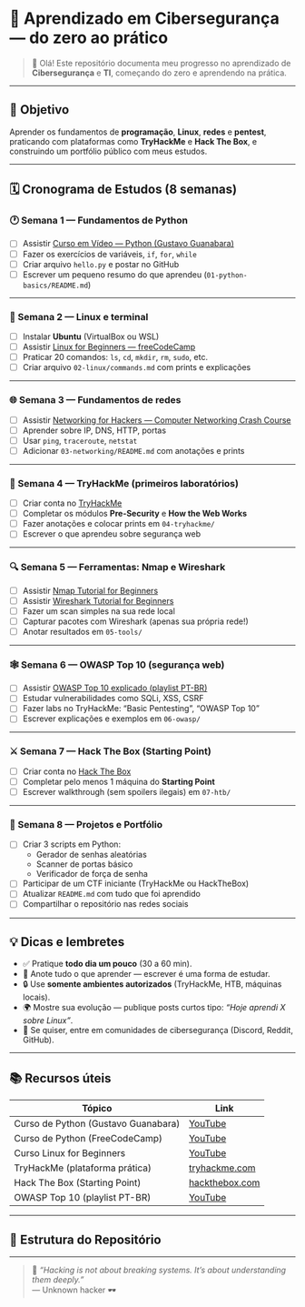 # 🧠 Aprendizado em Cibersegurança — do zero ao prático

> 👋 Olá! Este repositório documenta meu progresso no aprendizado de **Cibersegurança** e **TI**, começando do zero e aprendendo na prática.

---

## 🚀 Objetivo
Aprender os fundamentos de **programação**, **Linux**, **redes** e **pentest**, praticando com plataformas como **TryHackMe** e **Hack The Box**, e construindo um portfólio público com meus estudos.

---

## 🗓️ Cronograma de Estudos (8 semanas)

### 🕐 Semana 1 — Fundamentos de Python
- [ ] Assistir [Curso em Vídeo — Python (Gustavo Guanabara)](https://www.youtube.com/playlist?list=PLHz_AreHm4dkZ9-atkcmcBaMZdmLHft8n)
- [ ] Fazer os exercícios de variáveis, `if`, `for`, `while`
- [ ] Criar arquivo `hello.py` e postar no GitHub
- [ ] Escrever um pequeno resumo do que aprendeu (`01-python-basics/README.md`)

---

### 🧮 Semana 2 — Linux e terminal
- [ ] Instalar **Ubuntu** (VirtualBox ou WSL)
- [ ] Assistir [Linux for Beginners — freeCodeCamp](https://www.youtube.com/watch?v=ivlT8zWm3Ao)
- [ ] Praticar 20 comandos: `ls`, `cd`, `mkdir`, `rm`, `sudo`, etc.
- [ ] Criar arquivo `02-linux/commands.md` com prints e explicações

---

### 🌐 Semana 3 — Fundamentos de redes
- [ ] Assistir [Networking for Hackers — Computer Networking Crash Course](https://www.youtube.com/watch?v=qiQR5rTSshw)
- [ ] Aprender sobre IP, DNS, HTTP, portas
- [ ] Usar `ping`, `traceroute`, `netstat`
- [ ] Adicionar `03-networking/README.md` com anotações e prints

---

### 🧰 Semana 4 — TryHackMe (primeiros laboratórios)
- [ ] Criar conta no [TryHackMe](https://tryhackme.com)
- [ ] Completar os módulos **Pre-Security** e **How the Web Works**
- [ ] Fazer anotações e colocar prints em `04-tryhackme/`
- [ ] Escrever o que aprendeu sobre segurança web

---

### 🔍 Semana 5 — Ferramentas: Nmap e Wireshark
- [ ] Assistir [Nmap Tutorial for Beginners](https://www.youtube.com/watch?v=ghP-0kQMQ9E)
- [ ] Assistir [Wireshark Tutorial for Beginners](https://www.youtube.com/watch?v=TkCSr30UojM)
- [ ] Fazer um scan simples na sua rede local
- [ ] Capturar pacotes com Wireshark (apenas sua própria rede!)
- [ ] Anotar resultados em `05-tools/`

---

### 🕸️ Semana 6 — OWASP Top 10 (segurança web)
- [ ] Assistir [OWASP Top 10 explicado (playlist PT-BR)](https://www.youtube.com/playlist?list=PLuCj5brF8gE2Nczx0qDMfHXrjDnC9lQUh)
- [ ] Estudar vulnerabilidades como SQLi, XSS, CSRF
- [ ] Fazer labs no TryHackMe: “Basic Pentesting”, “OWASP Top 10”
- [ ] Escrever explicações e exemplos em `06-owasp/`

---

### ⚔️ Semana 7 — Hack The Box (Starting Point)
- [ ] Criar conta no [Hack The Box](https://app.hackthebox.com)
- [ ] Completar pelo menos 1 máquina do **Starting Point**
- [ ] Escrever walkthrough (sem spoilers ilegais) em `07-htb/`

---

### 🧩 Semana 8 — Projetos e Portfólio
- [ ] Criar 3 scripts em Python:
  - Gerador de senhas aleatórias
  - Scanner de portas básico
  - Verificador de força de senha
- [ ] Participar de um CTF iniciante (TryHackMe ou HackTheBox)
- [ ] Atualizar `README.md` com tudo que foi aprendido
- [ ] Compartilhar o repositório nas redes sociais

---

## 💡 Dicas e lembretes
- ✅ Pratique **todo dia um pouco** (30 a 60 min).
- 🧠 Anote tudo o que aprender — escrever é uma forma de estudar.
- 🔒 Use **somente ambientes autorizados** (TryHackMe, HTB, máquinas locais).
- 🌍 Mostre sua evolução — publique posts curtos tipo: *“Hoje aprendi X sobre Linux”*.
- 💬 Se quiser, entre em comunidades de cibersegurança (Discord, Reddit, GitHub).

---

## 📚 Recursos úteis
| Tópico | Link |
|--------|------|
| Curso de Python (Gustavo Guanabara) | [YouTube](https://www.youtube.com/playlist?list=PLHz_AreHm4dkZ9-atkcmcBaMZdmLHft8n) |
| Curso de Python (FreeCodeCamp) | [YouTube](https://www.youtube.com/watch?v=rfscVS0vtbw) |
| Curso Linux for Beginners | [YouTube](https://www.youtube.com/watch?v=ivlT8zWm3Ao) |
| TryHackMe (plataforma prática) | [tryhackme.com](https://tryhackme.com) |
| Hack The Box (Starting Point) | [hackthebox.com](https://app.hackthebox.com) |
| OWASP Top 10 (playlist PT-BR) | [YouTube](https://www.youtube.com/playlist?list=PLuCj5brF8gE2Nczx0qDMfHXrjDnC9lQUh) |

---

## 🧱 Estrutura do Repositório


---

> 💬 *“Hacking is not about breaking systems. It’s about understanding them deeply.”*  
> — Unknown hacker 🕶️

